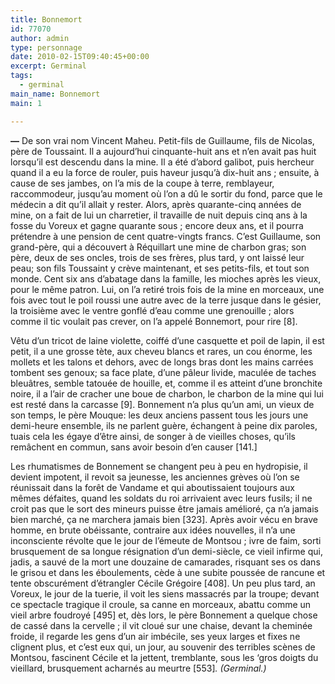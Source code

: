 ```yaml
---
title: Bonnemort
id: 77070
author: admin
type: personnage
date: 2010-02-15T09:40:45+00:00
excerpt: Germinal
tags:
  - germinal
main_name: Bonnemort
main: 1

---
```

**—** De son vrai nom Vincent Maheu. Petit-fils de Guillaume, fils de Nicolas, père de Toussaint. Il a aujourd&rsquo;hui cinquante-huit ans et n&rsquo;en avait pas huit lorsqu&rsquo;il est descendu dans la mine. Il a été d&rsquo;abord galibot, puis hercheur quand il a eu la force de rouler, puis haveur jusqu&rsquo;à dix-huit ans ; ensuite, à cause de ses jambes, on l&rsquo;a mis de la coupe à terre, remblayeur, raccommodeur, jusqu&rsquo;au moment où l&rsquo;on a dû le sortir du fond, parce que le médecin a dit qu&rsquo;il allait y rester. Alors, après quarante-cinq années de mine, on a fait de lui un charretier, il travaille de nuit depuis cinq ans à la fosse du Voreux et gagne quarante sous ; encore deux ans, et il pourra prétendre à une pension de cent quatre-vingts francs. C&rsquo;est Guillaume, son grand-père, qui a découvert à Réquillart une mine de charbon gras; son père, deux de ses oncles, trois de ses frères, plus tard, y ont laissé leur peau; son fils Toussaint y crève maintenant, et ses petits-fils, et tout son monde. Cent six ans d&rsquo;abatage dans la famille, les mioches après les vieux, pour le même patron. Lui, on l&rsquo;a retiré trois fois de la mine en morceaux, une fois avec tout le poil roussi une autre avec de la terre jusque dans le gésier, la troisième avec le ventre gonflé d&rsquo;eau comme une grenouille ; alors comme il tic voulait pas crever, on l&rsquo;a appelé Bonnemort, pour rire [8].

Vêtu d&rsquo;un tricot de laine violette, coiffé d&rsquo;une casquette et poil de lapin, il est petit, il a une grosse tète, aux cheveu blancs et rares, un cou énorme, les mollets et les talons et dehors, avec de longs bras dont les mains carrées tombent ses genoux; sa face plate, d&rsquo;une pâleur livide, maculée de taches bleuâtres, semble tatouée de houille, et, comme il es atteint d&rsquo;une bronchite noire, il a l&rsquo;air de cracher une boue de charbon, le charbon de la mine qui lui est resté dans la carcasse [9]. Bonnement n&rsquo;a plus qu&rsquo;un ami, un vieux de son temps, le père Mouque: les deux anciens passent tous les jours une demi-heure ensemble, ils ne parlent guère, échangent à peine dix paroles, tuais cela les égaye d&rsquo;être ainsi, de songer à de vieilles choses, qu&rsquo;ils remâchent en commun, sans avoir besoin d&rsquo;en causer [141.]

Les rhumatismes de Bonnement se changent peu à peu en hydropisie, il devient impotent, il revoit sa jeunesse, les anciennes grèves où l&rsquo;on se réunissait dans la forêt de Vandame et qui aboutissaient toujours aux mêmes défaites, quand les soldats du roi arrivaient avec leurs fusils; il ne croit pas que le sort des mineurs puisse être jamais amélioré, ça n&rsquo;a jamais bien marché, ça ne marchera jamais bien [323]. Après avoir vécu en brave homme, en brute obéissante, contraire aux idées nouvelles, il n&rsquo;a une inconsciente révolte que le jour de l&rsquo;émeute de Montsou ; ivre de faim, sorti brusquement de sa longue résignation d&rsquo;un demi-siècle, ce vieil infirme qui, jadis, a sauvé de la mort une douzaine de camarades, risquant ses os dans le grisou et dans les éboulements, cède à une subite poussée de rancune et tente obscurément d&rsquo;étrangler Cécile Grégoire [408]. Un peu plus tard, an Voreux, le jour de la tuerie, il voit les siens massacrés par la troupe; devant ce spectacle tragique il croule, sa canne en morceaux, abattu comme un vieil arbre foudroyé [495] et, dès lors, le père Bonnement a quelque chose de cassé dans la cervelle ; il vit cloué sur une chaise, devant la cheminée froide, il regarde les gens d&rsquo;un air imbécile, ses yeux larges et fixes ne clignent plus, et c&rsquo;est eux qui, un jour, au souvenir des terribles scènes de Montsou, fascinent Cécile et la jettent, tremblante, sous les &lsquo;gros doigts du vieillard, brusquement acharnés au meurtre [553]_. (Germinal.)_